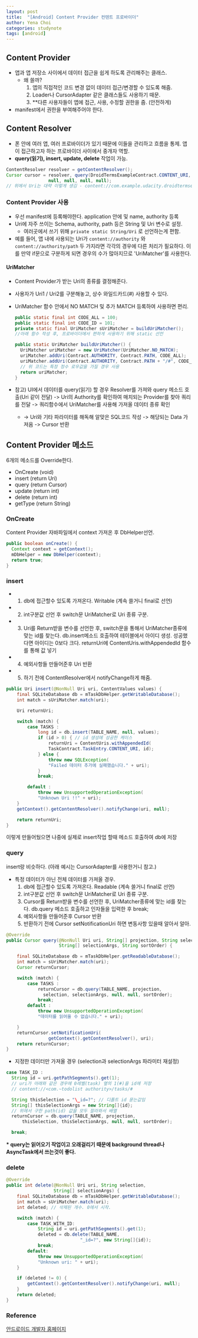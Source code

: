 ```yaml
---
layout: post
title:  "[Android] Content Provider 컨텐트 프로바이더"
author: Yena Choi
categories: studynote
tags: [android]
---
```

## Content Provider
- 앱과 앱 저장소 사이에서 데이터 접근을 쉽게 하도록 관리해주는 클래스.
  - 왜 쓸까?
    1. 앱의 직접적인 코드 변경 없이 데이터 접근/변경할 수 있도록 해줌.
    2. Loader나 CursorAdapter 같은 클래스들도 사용하기 때문.
    3. \*\*다른 사용자들이 앱에 접근, 사용, 수정할 권한을 줌. (안전하게)
- manifest에서 권한을 부여해주어야 한다.

## Content Resolver
- 폰 안에 여러 앱, 여러 프로바이더가 있기 때문에 이들을 관리하고 흐름을 통제.
  앱이 접근하고자 하는 프로바이더 사이에서 중개자 역할.
- **query(읽기), insert, update, delete** 작업이 가능.
```java
ContentResolver resolver = getContentResolver();
Cursor cursor = resolver, query(DroidTermsExampleContract.CONTENT_URI,
                null, null, null, null);
// 위에서 Uri는 대략 이렇게 생김 - content://com.example.udacity.droidtermsexample/terms
```

### Content Provider 사용
- 우선 manifest에 등록해야한다. application 안에 <provider> 및 name, authority 등록
- Uri에 자주 쓰이는 Schema, authority, path 등은 String 및 Uri 변수로 설정.
  - 여러곳에서 쓰기 위해 `private static String/Uri` 로 선언하는게 편함.
- 예를 들어, 앱 내에 사용되는 Uri가 `content://authority` 와 `content://authority/path` 두 가지라면 각각의 경우에 다른 처리가 필요하다. 이를 만약 if문으로 구분하게 되면 경우의 수가 많아지므로 'UriMatcher'를 사용한다.

#### UriMatcher
- Content Provider가 받는 Uri의 종류를 결정해준다.
- 사용자가 Uri1 / Uri2를 구분해놓고, 상수 와일드카드(#) 사용할 수 있다.
- UriMatcher 함수 안에서 NO MATCH 및 추가 MATCH 등록하여 사용하면 편리.

  ```java
  public static final int CODE_ALL = 100;
  public static final int CODE_ID = 101;
  private static final UriMatcher sUriMatcher = buildUriMatcher();
  //아래 함수 작성 후, 프로바이더에서 편하게 사용하기 위해 static 선언

  public static UriMatcher buildUriMatcher() {
    UriMatcher uriMatcher = new UriMatcher(UriMatcher.NO_MATCH);
    uriMatcher.addUri(Contract.AUTHORITY, Contract.PATH, CODE_ALL);
    uriMatcher.addUri(Contract.AUTHORITY, Contract.PATH + "/#", CODE_ID);
    // 위 코드는 특정 정수 로우값을 가질 경우 사용
    return uriMatcher;
  }
  ```


- 참고) UI에서 데이터를 query(읽기) 할 경우
Resolver를 가져와 query 메소드 호출(Uri 같이 전달) -> Uri의 Authority를 확인하여
매치되는 Provider를 찾아 쿼리를 전달 -> 쿼리함수에서 UriMatcher를 사용해 가져올 데이터 종류 확인
  - -> Uri와 기타 파라미터를 해독해 알맞은 SQL코드 작성 -> 해당되는 Data 가져옴 -> Cursor 반환

## Content Provider 메소드
6개의 메소드를 Override한다.
- OnCreate (void)
- insert (return Uri)
- query (return Cursor)
- update (return int)
- delete (return int)
- getType (return String)

### OnCreate
Content Provider 자바파일에서 context 가져온 후 DbHelper선언.

```java
public boolean onCreate() {
  Context context = getContext();
  mDbHelper = new DbHelper(context);
  return true;
}
```

### insert
- 1) db에 접근할수 있도록 가져온다. Writable (계속 쓸거니 final로 선언)
- 2) int구분값 선언 후 switch문 UriMatcher로 Uri 종류 구분.
- 3) Uri를 Return받을 변수를 선언한 후, switch문을 통해서
    UriMatcher종류에 맞는 id를 찾는다.
    db.insert메소드 호출하여 테이블에서 아이디 생성. 성공했다면 아이디는 0보다 크다.
    returnUri에 ContentUris.withAppendedId 함수를 통해 값 넣기
- 4) 예외사항들 만들어준후 Uri 반환
- 5) 하기 전에 ContentResolver에서 notifyChange하게 해줌.

```java
public Uri insert(@NonNull Uri uri, ContentValues values) {
    final SQLiteDatabase db = mTaskDbHelper.getWritableDatabase();
    int match = sUriMatcher.match(uri);

    Uri returnUri;

    switch (match) {
        case TASKS :
            long id = db.insert(TABLE_NAME, null, values);
            if (id > 0) { // id 생성에 성공한 케이스
                returnUri = ContentUris.withAppendedId(
                TaskContract.TaskEntry.CONTENT_URI, id);
            } else {
                throw new SQLException(
                "Failed 데이터 추가에 실패했습니다." + uri);
            }
            break;

        default :
            throw new UnsupportedOperationException(
            "Unknown Uri !!" + uri);
    }
    getContext().getContentResolver().notifyChange(uri, null);

    return returnUri;
}
```

이렇게 만들어뒀으면 나중에 실제로 insert작업 할때 메소드 호출하여 db에 저장


### query
insert랑 비슷하다. (아래 예시는 CursorAdapter를 사용한거니 참고.)

- 특정 데이터가 아닌 전체 데이터를 가져올 경우.
  1. db에 접근할수 있도록 가져온다. Readable (계속 쓸거니 final로 선언)
  2. int구분값 선언 후 switch문 UriMatcher로 Uri 종류 구분.
  3. Cursor를 Return받을 변수를 선언한 후, UriMatcher종류에 맞는 id를 찾는다.
    db.query 메소드 호출하고 인자들을 입력한 후 break;
  4. 예외사항들 만들어준후 Cursor 반환
  5. 반환하기 전에 Cursor setNotificationUri 하면 변동사항 있을때 알아서 알아.

```java
@Override
public Cursor query(@NonNull Uri uri, String[] projection, String selection,
                    String[] selectionArgs, String sortOrder) {

    final SQLiteDatabase db = mTaskDbHelper.getReadableDatabase();
    int match = sUriMatcher.match(uri);
    Cursor returnCursor;

    switch (match) {
        case TASKS :
            returnCursor = db.query(TABLE_NAME, projection,
              selection, selectionArgs, null, null, sortOrder);
            break;
        default :
            throw new UnsupportedOperationException(
            "데이터를 읽어올 수 없습니다." + uri);

    }
    returnCursor.setNotificationUri(
                getContext().getContentResolver(), uri);
    return returnCursor;
}
```

- 지정한 데이터만 가져올 경우 (selection과 selectionArgs 파라미터 재설정)

```java
case TASK_ID :
  String id = uri.getPathSegments().get(1);
  // uri가 아래와 같은 경우에 0레벨(task) 옆의 1(#)을 id에 저장
  // content://<com.~todolist authority>/tasks/#

  String thisSelection = "\_id=?"; // 디폴트 id 묻는값임
  String[] thisSelectionArgs = new String[]{id};
  // 위에서 구한 path(id) 값을 모두 잘라와서 배열
  returnCursor = db.query(TABLE_NAME, projection,
      thisSelection, thisSelectionArgs, null, null, sortOrder);

  break;
```


**\* query는 읽어오기 작업이고 오래걸리기 때문에 background thread나
    AsyncTask에서 쓰는것이 좋다.**


### delete
```java
@Override
public int delete(@NonNull Uri uri, String selection,
                  String[] selectionArgs) {
    final SQLiteDatabase db = mTaskDbHelper.getWritableDatabase();
    int match = sUriMatcher.match(uri);
    int deleted; // 삭제된 개수. 0에서 시작.

    switch (match) {
        case TASK_WITH_ID:
            String id = uri.getPathSegments().get(1);
            deleted = db.delete(TABLE_NAME,
                            "_id=?", new String[]{id});
            break;
        default:
            throw new UnsupportedOperationException(
            "Unknown uri: " + uri);
    }

    if (deleted != 0) {
        getContext().getContentResolver().notifyChange(uri, null);
    }
    return deleted;
}
```

### Reference
[안드로이드 개발자 홈페이지](https://developer.android.com/training/basics/data-storage/databases.html?hl=ko#DeleteDbRow)
